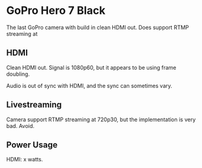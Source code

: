 # GoPro Hero 7 Black

The last GoPro camera with build in clean HDMI out. Does support RTMP streaming at

## HDMI

Clean HDMI out. Signal is 1080p60, but it appears to be using frame doubling.

Audio is out of sync with HDMI, and the sync can sometimes vary.

## Livestreaming

Camera support RTMP streaming at 720p30, but the implementation is very bad. Avoid.

## Power Usage

HDMI: x watts.
